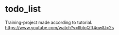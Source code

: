 # todo_list
Training-project made according to tutorial.
https://www.youtube.com/watch?v=llbtoQTt4qw&t=2s
